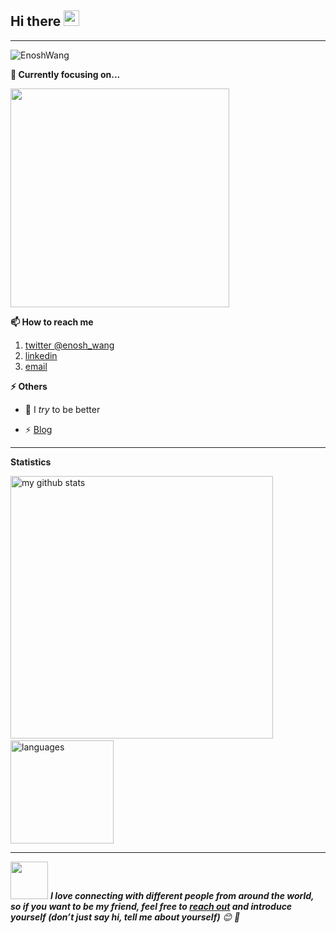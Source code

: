 <h2>Hi there <img src="https://media.giphy.com/media/hvRJCLFzcasrR4ia7z/giphy.gif" width="25px"></h2>

---

<img src="https://komarev.com/ghpvc/?username=EnoshWang" alt="EnoshWang" /> 

<strong>🔭 Currently focusing on...</strong>

<a href="https://github.com/EnoshWang/DoIt"> <img src="https://github-readme-stats.vercel.app/api/pin/?username=EnoshWang&repo=DoIt" width=350> </a>


<strong>📫 How to reach me </strong>
   
   1. [twitter @enosh_wang](https://twitter.com/enosh_wang)
   2. [linkedin](https://www.linkedin.com/in/%E6%96%87%E5%B8%85-%E7%8E%8B-201a97108/)
   3. [email](mailto:enoshwang18@gmail.com)
   

<strong>⚡ Others </strong>
   
  - 🔭 I *try* to be better
<!--- 🌱 💬  -->
  - ⚡ [Blog](https://enoshwang.github.io)

<hr>
<strong>Statistics</strong>
<br>
<p align="left">
<img src="https://github-readme-stats.vercel.app/api?username=EnoshWang&show_icons=true&theme=buefy" alt="my github stats" width="420"/>&nbsp;<img src="https://github-readme-stats.vercel.app/api/top-langs/?username=EnoshWang&layout=compact&theme=buefy" alt="languages" height="165">
</p>

---

<img src="https://media.giphy.com/media/LnQjpWaON8nhr21vNW/giphy.gif" width="60"> <em><b>I love connecting with different people from around the world, so if you want to be my friend, feel free to <a href="https://twitter.com/enosh_wang">reach out</a> and introduce yourself (don’t just say hi, tell me about yourself)</b> 😊 💜</em>
